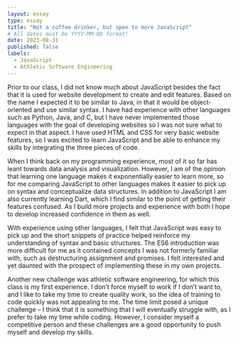 ```yaml
---
layout: essay
type: essay
title: "Not a coffee drinker, but open to more JavaScript"
# All dates must be YYYY-MM-DD format!
date: 2023-08-31
published: false
labels:
  - JavaScript
  - Athletic Software Engineering
---
```


Prior to our class, I did not know much about JavaScript besides the fact that it is used for website development to create and edit features. Based on the name I expected it to be similar to Java, in that it would be object-oriented and use similar syntax. I have had experience with other languages such as Python, Java, and C, but I have never implemented those languages with the goal of developing websites so I was not sure what to expect in that aspect. I have used HTML and CSS for very basic website features, so I was excited to learn JavaScript and be able to enhance my skills by integrating the three pieces of code. 

When I think back on my programming experience, most of it so far has leant towards data analysis and visualization. However, I am of the opinion that learning one language makes it exponentially easier to learn more, so for me comparing JavaScript to other languages makes it easier to pick up on syntax and conceptualize data structures. In addition to JavaScript I am also currently learning Dart, which I find similar to the point of getting their features confused. As I build more projects and experience with both I hope to develop increased confidence in them as well. 

With experience using other languages, I felt that JavaScript was easy to pick up and the short snippets of practice helped reinforce my understanding of syntax and basic structures. The ES6 introduction was more difficult for me as it contained concepts I was not formerly familiar with, such as destructuring assignment and promises. I felt interested and yet daunted with the prospect of implementing these in my own projects.

Another new challenge was athletic software engineering, for which this class is my first experience. I don’t force myself to work if I don’t want to, and I like to take my time to create quality work, so the idea of training to code quickly was not appealing to me. The time limit posed a unique challenge – I think that it is something that I will eventually struggle with, as I prefer to take my time while coding. However, I consider myself a competitive person and these challenges are a good opportunity to push myself and develop my skills.
